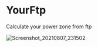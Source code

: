 # YourFtp
Calculate your power zone from ftp

![Screenshot_20210807_231502](https://user-images.githubusercontent.com/16508442/128711671-2a331b45-f526-4e27-a205-a889a8e63898.png)
